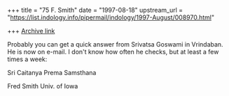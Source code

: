 +++
title = "75 F. Smith"
date = "1997-08-18"
upstream_url = "https://list.indology.info/pipermail/indology/1997-August/008970.html"

+++
[Archive link](https://list.indology.info/pipermail/indology/1997-August/008970.html)

Probably you can get a quick answer from Srivatsa Goswami in Vrindaban.
He is now on e-mail. I don't know how often he checks, but at least a few
times a week:

Sri Caitanya Prema Samsthana <gambhira at del2.vsnl.net.in>


Fred Smith
Univ. of Iowa





